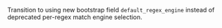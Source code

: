 Transition to using new bootstrap field `default_regex_engine` instead of deprecated per-regex match engine selection.
